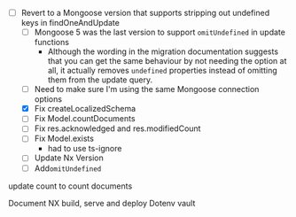 - [ ] Revert to a Mongoose version that supports stripping out undefined keys in findOneAndUpdate
	- [ ] Mongoose 5 was the last version to support `omitUndefined` in update functions
		- Although the wording in the migration documentation suggests that you can get the same behaviour by not needing the option at all, it actually removes `undefined` properties instead of omitting them from the update query.
	- [ ] Need to make sure I'm using the same Mongoose connection options
	- [x] Fix createLocalizedSchema
	- [ ] Fix Model.countDocuments
	- [ ] Fix res.acknowledged and res.modifiedCount
	- [ ] Fix Model.exists
		- had to use ts-ignore
	- [ ] Update Nx Version
	- [ ] Add`omitUndefined`

update count to count documents


Document NX build, serve and deploy
Dotenv vault